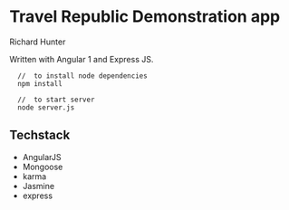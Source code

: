 # Travel Republic Demonstration app

Richard Hunter

Written with Angular 1 and Express JS.

```
  //  to install node dependencies
  npm install

  //  to start server
  node server.js

```

## Techstack
* AngularJS
* Mongoose
* karma
* Jasmine
* express
